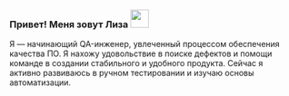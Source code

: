 ### Привет! Меня зовут Лиза <img src="https://github.com/blackcater/blackcater/raw/main/images/Hi.gif" height="32"/>

Я — начинающий QA-инженер, увлеченный процессом обеспечения качества ПО. Я нахожу удовольствие в поиске дефектов и помощи команде в создании стабильного и удобного продукта. Сейчас я активно развиваюсь в ручном тестировании и изучаю основы автоматизации.
